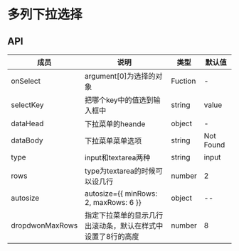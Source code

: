 # 多列下拉选择

## API

成员 | 说明 | 类型 | 默认值
---|---|---|---
onSelect|argument[0]为选择的对象|Fuction|-
selectKey|把哪个key中的值选到输入框中| string| value
dataHead|下拉菜单的heande|object|-
dataBody|下拉菜单菜单选项|string|Not Found
type|input和textarea两种|string|input
rows|type为textarea的时候可以设几行|number|2
autosize|autosize={{ minRows: 2, maxRows: 6 }}|object|--
dropdwonMaxRows|指定下拉菜单的显示几行出滚动条，默认在样式中设置了8行的高度|number|8
